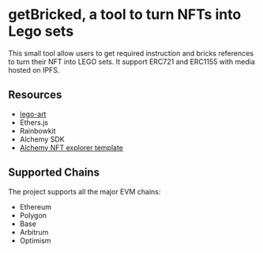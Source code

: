 # getBricked, a tool to turn NFTs into Lego sets

This small tool allow users to get required instruction and bricks references to turn their NFT into LEGO sets. It support ERC721 and ERC1155 with media hosted on IPFS.

## Resources
- [lego-art](https://github.com/Cutwell/lego-art/blob/main/static/main.js)
- Ethers.js
- Rainbowkit
- Alchemy SDK
- [Alchemy NFT explorer template](https://github.com/alchemyplatform/cw3d-nft-explorer/issues)

## Supported Chains

The project supports all the major EVM chains:

 - Ethereum
 - Polygon
 - Base
 - Arbitrum
 - Optimism

